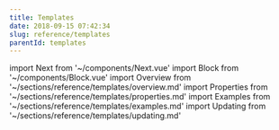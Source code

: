 ```yaml
---
title: Templates
date: 2018-09-15 07:42:34
slug: reference/templates
parentId: templates
---
```

import Next from '~/components/Next.vue'
import Block from '~/components/Block.vue'
import Overview from '~/sections/reference/templates/overview.md'
import Properties from '~/sections/reference/templates/properties.md'
import Examples from '~/sections/reference/templates/examples.md'
import Updating from '~/sections/reference/templates/updating.md'

<Block>
  <Overview/>
</Block>

<Block>
  <Properties/>
</Block>

<Block>
  <Examples/>
</Block>

<Block>
  <Updating/>
</Block>
